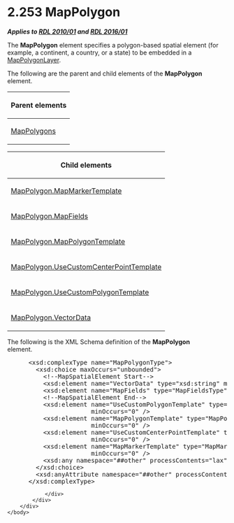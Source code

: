 <html dir="LTR" xmlns:mshelp="http://msdn.microsoft.com/mshelp" xmlns:ddue="http://ddue.schemas.microsoft.com/authoring/2003/5" xmlns:xlink="http://www.w3.org/1999/xlink" xmlns:tool="http://www.microsoft.com/tooltip">
    <head>
        <meta http-equiv="Content-Type" content="text/html; CHARSET=utf-8"></meta>
        <meta name="save" content="history"></meta>
        <title>2.253 MapPolygon</title>
        <xml>
            <mshelp:toctitle title="2.253 MapPolygon"></mshelp:toctitle>
            <mshelp:rltitle title="[MS-RDL]: MapPolygon"></mshelp:rltitle>
            <mshelp:keyword index="A" term="3ee27e43-26a2-4f27-9a31-d97e374d8633"></mshelp:keyword>
            <mshelp:attr name="DCSext.ContentType" value="open specification"></mshelp:attr>
            <mshelp:attr name="AssetID" value="3ee27e43-26a2-4f27-9a31-d97e374d8633"></mshelp:attr>
            <mshelp:attr name="TopicType" value="kbRef"></mshelp:attr>
            <mshelp:attr name="DCSext.Title" value="[MS-RDL]: MapPolygon" />
        </xml>
    </head>
    <body>
        <div id="header">
            <h1 class="heading">2.253 MapPolygon</h1>
        </div>
        <div id="mainSection">
            <div id="mainBody">
                <div id="allHistory" class="saveHistory"></div>
                <div id="sectionSection0" class="section" name="collapseableSection">
                    

<p><b><i>Applies to </i></b><a href="3428e690-a348-4ec7-8a6a-8efb42d2cdee.html"><b><i>RDL 2010/01</i></b></a><b><i>
and </i></b><a href="52ce3983-2bfc-4e72-9359-42aaf5fe4509.html"><b><i>RDL 2016/01</i></b></a></p>

<p>The <b>MapPolygon</b> element specifies a polygon-based
spatial element (for example, a continent, a country, or a state) to be
embedded in a <a href="f54fa273-d9b2-4e49-a896-6001bcda016b.html">MapPolygonLayer</a>.</p>

<p>The following are the parent and child elements of the <b>MapPolygon</b>
element.</p>

<table>
 <thead>
  <tr>
   <th>
   <p>Parent elements</p>
   </th>
  </tr>
 </thead>
 <tr>
  <td>
  <p><a href="e6130505-318c-41f6-808e-c14fa285a8de.html">MapPolygons</a></p>
  </td>
 </tr>
</table>

<p> </p>

<table>
 <thead>
  <tr>
   <th>
   <p>Child elements</p>
   </th>
  </tr>
 </thead>
 <tr>
  <td>
  <p><a href="1cb5fd16-74a6-4271-b447-72ef3310bbc3.html">MapPolygon.MapMarkerTemplate</a></p>
  </td>
 </tr>
 <tr>
  <td>
  <p><a href="d041e798-4747-4382-8bd3-64acafa8e080.html">MapPolygon.MapFields</a></p>
  </td>
 </tr>
 <tr>
  <td>
  <p><a href="bc9f1709-399a-4dce-b561-7119b680c0bc.html">MapPolygon.MapPolygonTemplate</a></p>
  </td>
 </tr>
 <tr>
  <td>
  <p><a href="7cdc9556-0c4e-4a01-866c-76b609eae244.html">MapPolygon.UseCustomCenterPointTemplate</a></p>
  </td>
 </tr>
 <tr>
  <td>
  <p><a href="dc689982-ebc1-41f8-8fe4-3163c8086e55.html">MapPolygon.UseCustomPolygonTemplate</a></p>
  </td>
 </tr>
 <tr>
  <td>
  <p><a href="f3179da4-d969-4b02-894c-83ed988885cf.html">MapPolygon.VectorData</a></p>
  </td>
 </tr>
</table>

<p>The following is the XML Schema definition of the <b>MapPolygon</b>
element.           </p>

<dl>
<dd>
<div><pre> &lt;xsd:complexType name=&quot;MapPolygonType&quot;&gt;
   &lt;xsd:choice maxOccurs=&quot;unbounded&quot;&gt;
     &lt;!--MapSpatialElement Start--&gt;
     &lt;xsd:element name=&quot;VectorData&quot; type=&quot;xsd:string&quot; minOccurs=&quot;1&quot; /&gt;
     &lt;xsd:element name=&quot;MapFields&quot; type=&quot;MapFieldsType&quot; minOccurs=&quot;0&quot; /&gt;
     &lt;!--MapSpatialElement End--&gt;
     &lt;xsd:element name=&quot;UseCustomPolygonTemplate&quot; type=&quot;xsd:string&quot; 
                  minOccurs=&quot;0&quot; /&gt;
     &lt;xsd:element name=&quot;MapPolygonTemplate&quot; type=&quot;MapPolygonTemplateType&quot; 
                  minOccurs=&quot;0&quot; /&gt;
     &lt;xsd:element name=&quot;UseCustomCenterPointTemplate&quot; type=&quot;xsd:string&quot; 
                  minOccurs=&quot;0&quot; /&gt;
     &lt;xsd:element name=&quot;MapMarkerTemplate&quot; type=&quot;MapMarkerTemplateType&quot; 
                  minOccurs=&quot;0&quot; /&gt;
     &lt;xsd:any namespace=&quot;##other&quot; processContents=&quot;lax&quot; /&gt;
   &lt;/xsd:choice&gt;
   &lt;xsd:anyAttribute namespace=&quot;##other&quot; processContents=&quot;lax&quot; /&gt;
 &lt;/xsd:complexType&gt;
</pre></div>
</dd></dl>


                </div>
            </div>
        </div>
    </body>
</html>